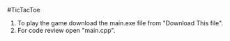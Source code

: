 #TicTacToe

1) To play the game download the main.exe file from "Download This file".
2) For code review open "main.cpp".
